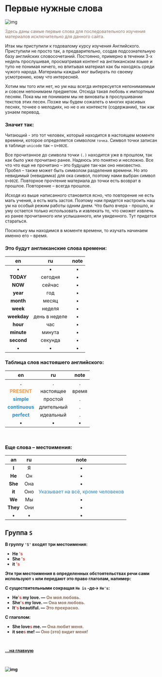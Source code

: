 # Первые нужные слова

![img](https://2.bp.blogspot.com/-0IVjlIw5BlQ/YHb2qobTLpI/AAAAAAAAGew/ITPUNXanRho4j1gvNt1ZypKJCm4V1uqwQCK4BGAYYCw/s800/listia-730502.png)

<span style="color:#8f7161"> Здесь даны самые первые слова для последовательного изучения материалов исключительно для данного сайта.


Итак мы приступили к годовалому курсу изучения Английского.
Приступили не просто так, а предварительно, создав подсознательную базу английских словосочетаний. Постоянно, примерно в течении 3-х недель прослушивая, просматривая контент на англиканском языке и тупо не понимая ничего, но впитывая материал как бы находясь среди чужого народа.
Материалы каждый мог выбирать по своему усмотрению, кому что интересней.

Хотим мы того или нет, но ум наш всегда интересуется непонимаемым и совсем непонимаем предметом. Отсюда такая любовь к импортным песням. Пока мы не понимаем мы не виноваты в прослушивании текстов этих песен. Позже мы будем сожалеть о многих красивых песнях, точнее о мелодиях, но не о их контексте (содержании), так как узнаем перевод.

### Значит так:

Читающий - это тот человек, который находится в настоящем моменте времени, которое определяется символом `точка`. Символ точки записан в таблице `unicode` так – `U+002E`.

Все прочитанное до символа точки ` (.) ` находится уже в прошлом, так как было уже прочитано ранее. Надеюсь это понятно и несложно.
Все что что еще не прочитано – это будущее так-как оно неизвестно. Пробел – также может быть символом разделения времени. Но это невидимый (невидимка) для ока символ, поэтому нами выбран символ `U+002E`. Повторное прочтение материала до точки есть возврат в прошлое. Повторение – всегда прошлое.

Исходя из выше написанного становится ясно, что повторение не есть мать учения, а есть мать застоя. Поэтому нам придется настроить наш ум на особый режим работы одним днем. Что было вчера - прошло, и уму остается только использовать и извлекать то, что сможет извлечь из ранее прочитанного или услышанного, или увиденного. Тут придется стараться.

Поскольку мы находимся в моменте времени, то изучать начинаем именно его – время. 

### Это будут англиканские слова времени:

|     en      |      ru       | note  |
| :---------: | :-----------: | :---: |
|      •      |       •       |   •   |
|  **TODAY**  |    сегодня    |   •   |
|   **NOW**   |    сейчас     |   •   |
|  **year**   |      год      |   •   |
|  **month**  |     месяц     |   •   |
|  **week**   |    неделя     |   •   |
| **weekday** | день в неделе |   •   |
|  **hour**   |      час      |   •   |
| **minute**  |    минута     |   •   |
| **second**  |    секунда    |   •   |
|    **•**    |       •       |   •   |

<b>

### Таблица слов настояшего английского:

|                      en                      |     ru     | note  |
| :------------------------------------------: | :--------: | :---: |
|                    **.**                     |     .      |   .   |
|  <span style="color: #F29849;">**PRESENT**   | настоящее  | время |
|   <span style="color: #2C87BF;">**simple**   |  простой   |   .   |
| <span style="color: #2C87BF;">**continuous** | длительный |   .   |
|  <span style="color: #2C87BF;">**perfect**   | идеальный  |   .   |
|                    **•**                     |     •      |   •   |

<br>

### Еще слова – **местоимения**:


|    an    |  ru   |                                  note                                  |
| :------: | :---: | :--------------------------------------------------------------------: |
|  **I**   |   Я   |                                   •                                    |
|  **He**  |  Он   |                                   •                                    |
| **She**  |  Она  |                                   •                                    |
|  **it**  |  Оно  | <span style="color: #2C87BF;">Указывает на всё, кроме человеков</span> |
|  **We**  |  Мы   |                                   •                                    |
| **They** |  Они  |                                   •                                    |
|  **•**   |   •   |                                   •                                    |


 **Группа** `S`
 ---

 В группу `'S'` входят три местоимения:

- **He** <span style="color: #e34234;">'s
- **She** <span style="color: #e34234;">'s
- **it** <span style="color: #e34234;">'s

Эти три местоимения в определенных обстоятельствах речи сами используют `s` или передают это право глаголам, напимер:

С существительными сокращая `He is`  -до-> `He's`:
- He<span style="color: #e34234;">'s</span> my love. — <span style="color: #8F7161;">Он моя любовь.
- She<span style="color: #e34234;">'s</span> my love. — <span style="color: #8F7161;">Она моя любовь.
- It<span style="color: #e34234;">'s</span> beautiful. — <span style="color: #8F7161;">Это прекрасно.

С глаголом:
- She love<span style="color: #e34234;">s</span> me. — <span style="color: #8F7161;">Она любит меня.
- it see<span style="color: #e34234;">s</span> me! — <span style="color: #8F7161;">Оно (это) видит меня!

<!-- TODO: add description for group s. -->



<br>

[…на главную](/)

<br>

![img](https://1.bp.blogspot.com/-wFaMiAHx-Y8/YG3EaVrCDFI/AAAAAAAAGZY/IYjO6zFHW5wjj4I_HrssCIShQpMxWMHlgCLcBGAsYHQ/s800/IMG_2094.PNG)